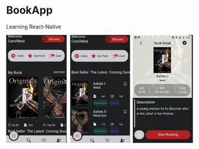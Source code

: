 # BookApp
Learning React-Native

![alt text](https://github.com/WeidmannCamila/BookApp/blob/master/assets/ejemploApp.jpg)

